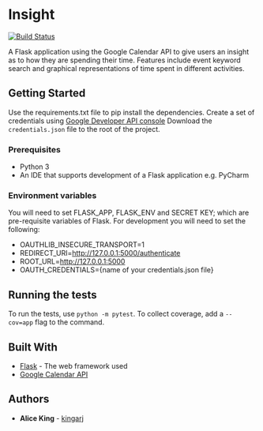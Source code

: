 # Insight
[![Build Status](https://travis-ci.com/kingarj/CalendarInsight.svg?branch=master)](https://travis-ci.com/kingarj/CalendarInsight)

A Flask application using the Google Calendar API to give users an insight as to how they are spending their time.
Features include event keyword search and graphical representations of time spent in different activities.

## Getting Started

Use the requirements.txt file to pip install the dependencies.
Create a set of credentials using [Google Developer API console](https://console.developers.google.com/apis/credentials)
Download the `credentials.json` file to the root of the project.

### Prerequisites

* Python 3
* An IDE that supports development of a Flask application e.g. PyCharm

### Environment variables

You will need to set FLASK_APP, FLASK_ENV and SECRET KEY; which are pre-requisite variables of Flask.
For development you will need to set the following:
* OAUTHLIB_INSECURE_TRANSPORT=1
* REDIRECT_URI=http://127.0.0.1:5000/authenticate
* ROOT_URL=http://127.0.0.1:5000
* OAUTH_CREDENTIALS={name of your credentials.json file}

## Running the tests

To run the tests, use `python -m pytest`. To collect coverage, add a `--cov=app` flag to the command.

## Built With

* [Flask](http://flask.pocoo.org/) - The web framework used
* [Google Calendar API](https://developers.google.com/calendar/)

## Authors

* **Alice King** - [kingarj](https://github.com/kingarj)
